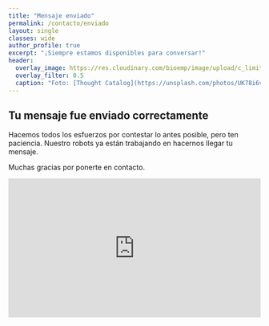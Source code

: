 ```yaml
---
title: "Mensaje enviado"
permalink: /contacto/enviado
layout: single
classes: wide
author_profile: true
excerpt: "¡Siempre estamos disponibles para conversar!"
header:
  overlay_image: https://res.cloudinary.com/bioemp/image/upload/c_limit,f_auto,q_auto,w_1200/b2/contacto-bHgDJd.jpg
  overlay_filter: 0.5
  caption: "Foto: [Thought Catalog](https://unsplash.com/photos/UK78i6vK3sc) @ Unsplash"
---
```


<h2><i class="far fa-clipboard-check"></i> Tu mensaje fue enviado correctamente</h2>

Hacemos todos los esfuerzos por contestar lo antes posible, pero ten paciencia. Nuestro robots ya están trabajando en hacernos llegar tu mensaje.

Muchas gracias por ponerte en contacto.

<div style="width:100%;height:0;padding-bottom:55%;position:relative;"><iframe src="https://giphy.com/embed/3gpfkdQIunv5C" width="100%" height="100%" style="position:absolute" frameBorder="0" class="giphy-embed" allowFullScreen></iframe></div>
